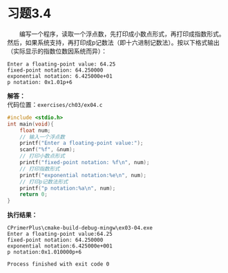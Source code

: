 # 习题3.4

&emsp;&emsp;编写一个程序，读取一个浮点数，先打印成小数点形式，再打印成指数形式。然后，如果系统支持，再打印成p记数法（即十六进制记数法）。按以下格式输出（实际显示的指数位数因系统而异）：
```
Enter a floating-point value: 64.25
fixed-point notation: 64.250000
exponential notation: 6.425000e+01
p notation: 0x1.01p+6
```

**解答：**  
代码位置：`exercises/ch03/ex04.c`
```c
#include <stdio.h>
int main(void){
    float num;
    // 输入一个浮点数
    printf("Enter a floating-point value:");
    scanf("%f", &num);
    // 打印小数点形式
    printf("fixed-point notation: %f\n", num);
    // 打印指数形式
    printf("exponential notation:%e\n", num);
    // 打印p记数法形式
    printf("p notation:%a\n", num);
    return 0;
}
```

**执行结果：**
```
CPrimerPlus\cmake-build-debug-mingw\ex03-04.exe
Enter a floating-point value:64.25
fixed-point notation: 64.250000
exponential notation:6.425000e+001
p notation:0x1.010000p+6

Process finished with exit code 0
```